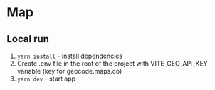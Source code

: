 # Map

## Local run

1. `yarn install` - install dependencies
1. Create .env file in the root of the project with VITE_GEO_API_KEY variable (key for geocode.maps.co)
1. `yarn dev` - start app

